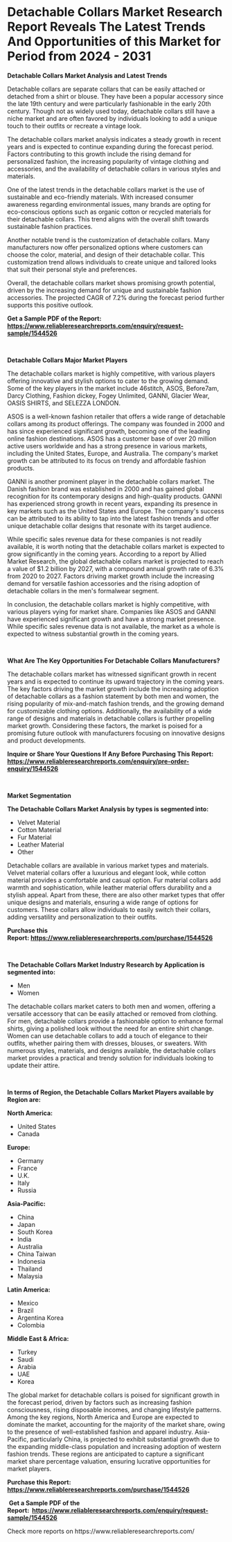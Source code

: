 <p><h1>Detachable Collars Market Research Report Reveals The Latest Trends And Opportunities of this Market for Period from 2024 - 2031</h1></p><p><strong>Detachable Collars Market Analysis and Latest Trends</strong></p>
<p><p>Detachable collars are separate collars that can be easily attached or detached from a shirt or blouse. They have been a popular accessory since the late 19th century and were particularly fashionable in the early 20th century. Though not as widely used today, detachable collars still have a niche market and are often favored by individuals looking to add a unique touch to their outfits or recreate a vintage look.</p><p>The detachable collars market analysis indicates a steady growth in recent years and is expected to continue expanding during the forecast period. Factors contributing to this growth include the rising demand for personalized fashion, the increasing popularity of vintage clothing and accessories, and the availability of detachable collars in various styles and materials.</p><p>One of the latest trends in the detachable collars market is the use of sustainable and eco-friendly materials. With increased consumer awareness regarding environmental issues, many brands are opting for eco-conscious options such as organic cotton or recycled materials for their detachable collars. This trend aligns with the overall shift towards sustainable fashion practices.</p><p>Another notable trend is the customization of detachable collars. Many manufacturers now offer personalized options where customers can choose the color, material, and design of their detachable collar. This customization trend allows individuals to create unique and tailored looks that suit their personal style and preferences.</p><p>Overall, the detachable collars market shows promising growth potential, driven by the increasing demand for unique and sustainable fashion accessories. The projected CAGR of 7.2% during the forecast period further supports this positive outlook.</p></p>
<p><strong>Get a Sample PDF of the Report:&nbsp; <a href="https://www.reliableresearchreports.com/enquiry/request-sample/1544526">https://www.reliableresearchreports.com/enquiry/request-sample/1544526</a></strong></p>
<p>&nbsp;</p>
<p><strong>Detachable Collars Major Market Players</strong></p>
<p><p>The detachable collars market is highly competitive, with various players offering innovative and stylish options to cater to the growing demand. Some of the key players in the market include 46stitch, ASOS, Before7am, Darcy Clothing, Fashion dickey, Fogey Unlimited, GANNI, Glacier Wear, OASIS SHIRTS, and SELEZZA LONDON.</p><p>ASOS is a well-known fashion retailer that offers a wide range of detachable collars among its product offerings. The company was founded in 2000 and has since experienced significant growth, becoming one of the leading online fashion destinations. ASOS has a customer base of over 20 million active users worldwide and has a strong presence in various markets, including the United States, Europe, and Australia. The company's market growth can be attributed to its focus on trendy and affordable fashion products.</p><p>GANNI is another prominent player in the detachable collars market. The Danish fashion brand was established in 2000 and has gained global recognition for its contemporary designs and high-quality products. GANNI has experienced strong growth in recent years, expanding its presence in key markets such as the United States and Europe. The company's success can be attributed to its ability to tap into the latest fashion trends and offer unique detachable collar designs that resonate with its target audience.</p><p>While specific sales revenue data for these companies is not readily available, it is worth noting that the detachable collars market is expected to grow significantly in the coming years. According to a report by Allied Market Research, the global detachable collars market is projected to reach a value of $1.2 billion by 2027, with a compound annual growth rate of 6.3% from 2020 to 2027. Factors driving market growth include the increasing demand for versatile fashion accessories and the rising adoption of detachable collars in the men's formalwear segment.</p><p>In conclusion, the detachable collars market is highly competitive, with various players vying for market share. Companies like ASOS and GANNI have experienced significant growth and have a strong market presence. While specific sales revenue data is not available, the market as a whole is expected to witness substantial growth in the coming years.</p></p>
<p>&nbsp;</p>
<p><strong>What Are The Key Opportunities For Detachable Collars Manufacturers?</strong></p>
<p><p>The detachable collars market has witnessed significant growth in recent years and is expected to continue its upward trajectory in the coming years. The key factors driving the market growth include the increasing adoption of detachable collars as a fashion statement by both men and women, the rising popularity of mix-and-match fashion trends, and the growing demand for customizable clothing options. Additionally, the availability of a wide range of designs and materials in detachable collars is further propelling market growth. Considering these factors, the market is poised for a promising future outlook with manufacturers focusing on innovative designs and product developments.</p></p>
<p><strong>Inquire or Share Your Questions If Any Before Purchasing This Report: <a href="https://www.reliableresearchreports.com/enquiry/pre-order-enquiry/1544526">https://www.reliableresearchreports.com/enquiry/pre-order-enquiry/1544526</a></strong></p>
<p>&nbsp;</p>
<p><strong>Market Segmentation</strong></p>
<p><strong>The Detachable Collars Market Analysis by types is segmented into:</strong></p>
<p><ul><li>Velvet Material</li><li>Cotton Material</li><li>Fur Material</li><li>Leather Material</li><li>Other</li></ul></p>
<p><p>Detachable collars are available in various market types and materials. Velvet material collars offer a luxurious and elegant look, while cotton material provides a comfortable and casual option. Fur material collars add warmth and sophistication, while leather material offers durability and a stylish appeal. Apart from these, there are also other market types that offer unique designs and materials, ensuring a wide range of options for customers. These collars allow individuals to easily switch their collars, adding versatility and personalization to their outfits.</p></p>
<p><strong>Purchase this Report:&nbsp;<a href="https://www.reliableresearchreports.com/purchase/1544526">https://www.reliableresearchreports.com/purchase/1544526</a></strong></p>
<p>&nbsp;</p>
<p><strong>The Detachable Collars Market Industry Research by Application is segmented into:</strong></p>
<p><ul><li>Men</li><li>Women</li></ul></p>
<p><p>The detachable collars market caters to both men and women, offering a versatile accessory that can be easily attached or removed from clothing. For men, detachable collars provide a fashionable option to enhance formal shirts, giving a polished look without the need for an entire shirt change. Women can use detachable collars to add a touch of elegance to their outfits, whether pairing them with dresses, blouses, or sweaters. With numerous styles, materials, and designs available, the detachable collars market provides a practical and trendy solution for individuals looking to update their attire.</p></p>
<p>&nbsp;</p>
<p><strong>In terms of Region, the Detachable Collars Market Players available by Region are:</strong></p>
<p>
    <p> <strong> North America: </strong>
        <ul>
            <li>United States</li>
            <li>Canada</li>
        </ul>
        </p> 
    <p> <strong> Europe: </strong>
        <ul>
            <li>Germany</li>
            <li>France</li>
            <li>U.K.</li>
            <li>Italy</li>
            <li>Russia</li>
        </ul>
        </p> 
    <p> <strong> Asia-Pacific: </strong>
        <ul>
            <li>China</li>
            <li>Japan</li>
            <li>South Korea</li>
            <li>India</li>
            <li>Australia</li>
            <li>China Taiwan</li>
            <li>Indonesia</li>
            <li>Thailand</li>
            <li>Malaysia</li>
        </ul>
        </p> 
    <p> <strong> Latin America: </strong>
        <ul>
            <li>Mexico</li>
            <li>Brazil</li>
            <li>Argentina Korea</li>
            <li>Colombia</li>
        </ul>
        </p> 
    <p> <strong> Middle East & Africa: </strong>
        <ul>
            <li>Turkey</li>
            <li>Saudi</li>
            <li>Arabia</li>
            <li>UAE</li>
            <li>Korea</li>
        </ul>
    </p>
    </p>
<p><p>The global market for detachable collars is poised for significant growth in the forecast period, driven by factors such as increasing fashion consciousness, rising disposable incomes, and changing lifestyle patterns. Among the key regions, North America and Europe are expected to dominate the market, accounting for the majority of the market share, owing to the presence of well-established fashion and apparel industry. Asia-Pacific, particularly China, is projected to exhibit substantial growth due to the expanding middle-class population and increasing adoption of western fashion trends. These regions are anticipated to capture a significant market share percentage valuation, ensuring lucrative opportunities for market players.</p></p>
<p><strong>Purchase this Report: <a href="https://www.reliableresearchreports.com/purchase/1544526">https://www.reliableresearchreports.com/purchase/1544526</a></strong></p>
<p>&nbsp;<strong>Get a Sample PDF of the Report:&nbsp;&nbsp;<a href="https://www.reliableresearchreports.com/enquiry/request-sample/1544526">https://www.reliableresearchreports.com/enquiry/request-sample/1544526</a></strong></p>
<p><strong></strong></p>
<p>Check more reports on https://www.reliableresearchreports.com/</p>